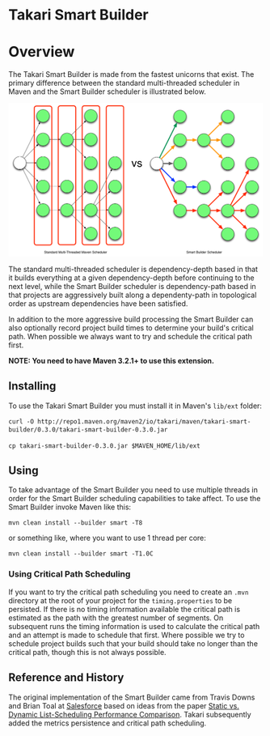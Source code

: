 # Takari Smart Builder

# Overview

The Takari Smart Builder is made from the fastest unicorns that exist. The primary difference between the standard multi-threaded scheduler in Maven and the Smart Builder scheduler is illustrated below.

![VsGraph](VsGraph.png)

The standard multi-threaded scheduler is dependency-depth based in that it builds everything at a given dependency-depth before continuing to the next level, while the Smart Builder scheduler is dependency-path based in that projects are aggressively built along a dependenty-path in topological order as upstream dependencies have been satisfied. 

In addition to the more aggressive build processing the Smart Builder can also optionally record project build times to determine your build's critical path. When possible we always want to try and schedule the critical path first.

**NOTE: You need to have Maven 3.2.1+ to use this extension.** 

## Installing

To use the Takari Smart Builder you must install it in Maven's `lib/ext` folder:

```
curl -O http://repo1.maven.org/maven2/io/takari/maven/takari-smart-builder/0.3.0/takari-smart-builder-0.3.0.jar

cp takari-smart-builder-0.3.0.jar $MAVEN_HOME/lib/ext
```

## Using

To take advantage of the Smart Builder you need to use multiple threads in order for the Smart Builder scheduling capabilities to take affect. To use the Smart Builder invoke Maven like this:

```
mvn clean install --builder smart -T8
```

or something like, where you want to use 1 thread per core:

```
mvn clean install --builder smart -T1.0C
```


### Using Critical Path Scheduling

If you want to try the critical path scheduling you need to create an `.mvn` directory at the root of your project for the `timing.properties` to be persisted. If there is no timing information available the critical path is estimated as the path with the greatest number of segments. On subsequent runs the timing information is used to calculate the critical path and an attempt is made to schedule that first. Where possible we try to schedule project builds such that your build should take no longer than the critical path, though this is not always possible.

## Reference and History

The original implementation of the Smart Builder came from Travis Downs and Brian Toal at [Salesforce][1] based on ideas from the paper [Static vs. Dynamic List-Scheduling Performance Comparison][2]. Takari subsequently added the metrics persistence and critical path scheduling.

[1]: http://salesforce.com
[2]: 4Hagras.pdf